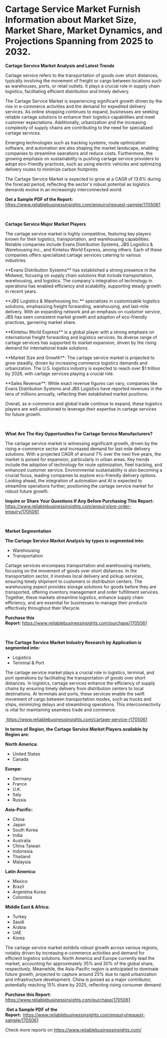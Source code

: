 <p><h1>Cartage Service Market Furnish Information about Market Size, Market Share, Market Dynamics, and Projections Spanning from 2025 to 2032.</h1></p><p><strong>Cartage Service Market Analysis and Latest Trends</strong></p>
<p><p>Cartage service refers to the transportation of goods over short distances, typically involving the movement of freight or cargo between locations such as warehouses, ports, or retail outlets. It plays a crucial role in supply chain logistics, facilitating efficient distribution and timely delivery.</p><p>The Cartage Service Market is experiencing significant growth driven by the rise in e-commerce activities and the demand for expedited delivery services. As online shopping continues to expand, businesses are seeking reliable cartage solutions to enhance their logistics capabilities and meet customer expectations. Additionally, urbanization and the increasing complexity of supply chains are contributing to the need for specialized cartage services.</p><p>Emerging technologies such as tracking systems, route optimization software, and automation are also shaping the market landscape, enabling companies to streamline operations and reduce costs. Furthermore, the growing emphasis on sustainability is pushing cartage service providers to adopt eco-friendly practices, such as using electric vehicles and optimizing delivery routes to minimize carbon footprints.</p><p>The Cartage Service Market is expected to grow at a CAGR of 13.6% during the forecast period, reflecting the sector's robust potential as logistics demands evolve in an increasingly interconnected world.</p></p>
<p><strong>Get a Sample PDF of the Report:&nbsp;</strong> <a href="https://www.reliablebusinessinsights.com/enquiry/request-sample/1705061?utm_campaign=1121&utm_medium=2&utm_source=Github&utm_content=ia&utm_term=09012025&utm_id=cartage-service">https://www.reliablebusinessinsights.com/enquiry/request-sample/1705061</a></p>
<p>&nbsp;</p>
<p><strong>Cartage Service Major Market Players</strong></p>
<p><p>The cartage service market is highly competitive, featuring key players known for their logistics, transportation, and warehousing capabilities. Notable companies include Evans Distribution Systems, JBS Logistics & Warehousing Inc., and Kintetsu World Express, among others. Each of these companies offers specialized cartage services catering to various industries.</p><p>**Evans Distribution Systems** has established a strong presence in the Midwest, focusing on supply chain solutions that include transportation, warehousing, and logistics. The company's integration of technology in operations has enabled efficiency and scalability, supporting steady growth in recent years. </p><p>**JBS Logistics & Warehousing Inc.** specializes in customizable logistics solutions, emphasizing freight forwarding, warehousing, and last-mile delivery. With an expanding network and an emphasis on customer service, JBS has seen consistent market growth and adoption of eco-friendly practices, garnering market share.</p><p>**Kintetsu World Express** is a global player with a strong emphasis on international freight forwarding and logistics services. Its diverse range of cartage services has supported its market expansion, driven by the rising demand for international trade solutions.</p><p>**Market Size and Growth**: The cartage service market is projected to grow steadily, driven by increasing commerce logistics demands and urbanization. The U.S. logistics industry is expected to reach over $1 trillion by 2026, with cartage services playing a crucial role.</p><p>**Sales Revenue**: While exact revenue figures can vary, companies like Evans Distribution Systems and JBS Logistics have reported revenues in the tens of millions annually, reflecting their established market positions.</p><p>Overall, as e-commerce and global trade continue to expand, these logistics players are well-positioned to leverage their expertise in cartage services for future growth.</p></p>
<p>&nbsp;</p>
<p><strong>What Are The Key Opportunities For Cartage Service Manufacturers?</strong></p>
<p><p>The cartage service market is witnessing significant growth, driven by the rising e-commerce sector and increased demand for last-mile delivery solutions. With a projected CAGR of around 7% over the next five years, the market is poised for expansion, particularly in urban areas. Key trends include the adoption of technology for route optimization, fleet tracking, and enhanced customer service. Environmental sustainability is also becoming a crucial focus, leading companies to explore eco-friendly delivery options. Looking ahead, the integration of automation and AI is expected to streamline operations further, positioning the cartage service market for robust future growth.</p></p>
<p><strong>Inquire or Share Your Questions If Any Before Purchasing This Report:</strong> <a href="https://www.reliablebusinessinsights.com/enquiry/pre-order-enquiry/1705061?utm_campaign=1121&utm_medium=2&utm_source=Github&utm_content=ia&utm_term=09012025&utm_id=cartage-service">https://www.reliablebusinessinsights.com/enquiry/pre-order-enquiry/1705061</a></p>
<p>&nbsp;</p>
<p><strong>Market Segmentation</strong></p>
<p><strong>The Cartage Service Market Analysis by types is segmented into:</strong></p>
<p><ul><li>Warehousing</li><li>Transportation</li></ul></p>
<p><p>Cartage services encompass transportation and warehousing markets, focusing on the movement of goods over short distances. In the transportation sector, it involves local delivery and pickup services, ensuring timely shipment to customers or distribution centers. The warehousing aspect provides storage solutions for goods before they are transported, offering inventory management and order fulfillment services. Together, these markets streamline logistics, enhance supply chain efficiency, and are essential for businesses to manage their products effectively throughout their lifecycle.</p></p>
<p><strong>Purchase this Report:&nbsp;</strong><a href="https://www.reliablebusinessinsights.com/purchase/1705061?utm_campaign=1121&utm_medium=2&utm_source=Github&utm_content=ia&utm_term=09012025&utm_id=cartage-service">https://www.reliablebusinessinsights.com/purchase/1705061</a></p>
<p>&nbsp;</p>
<p><strong>The Cartage Service Market Industry Research by Application is segmented into:</strong></p>
<p><ul><li>Logistics</li><li>Terminal & Port</li></ul></p>
<p><p>The cartage service market plays a crucial role in logistics, terminal, and port operations by facilitating the transportation of goods over short distances. In logistics, cartage services enhance the efficiency of supply chains by ensuring timely delivery from distribution centers to local destinations. At terminals and ports, these services enable the swift movement of cargo between transportation modes, such as trucks and ships, minimizing delays and streamlining operations. This interconnectivity is vital for maintaining seamless trade and commerce.</p></p>
<p><a href="https://www.reliablebusinessinsights.com/cartage-service-r1705061?utm_campaign=1121&utm_medium=2&utm_source=Github&utm_content=ia&utm_term=09012025&utm_id=cartage-service">&nbsp;https://www.reliablebusinessinsights.com/cartage-service-r1705061</a></p>
<p><strong>In terms of Region, the Cartage Service Market Players available by Region are:</strong></p>
<p>
    <p> <strong> North America: </strong>
        <ul>
            <li>United States</li>
            <li>Canada</li>
        </ul>
        </p> 
    <p> <strong> Europe: </strong>
        <ul>
            <li>Germany</li>
            <li>France</li>
            <li>U.K.</li>
            <li>Italy</li>
            <li>Russia</li>
        </ul>
        </p> 
    <p> <strong> Asia-Pacific: </strong>
        <ul>
            <li>China</li>
            <li>Japan</li>
            <li>South Korea</li>
            <li>India</li>
            <li>Australia</li>
            <li>China Taiwan</li>
            <li>Indonesia</li>
            <li>Thailand</li>
            <li>Malaysia</li>
        </ul>
        </p> 
    <p> <strong> Latin America: </strong>
        <ul>
            <li>Mexico</li>
            <li>Brazil</li>
            <li>Argentina Korea</li>
            <li>Colombia</li>
        </ul>
        </p> 
    <p> <strong> Middle East & Africa: </strong>
        <ul>
            <li>Turkey</li>
            <li>Saudi</li>
            <li>Arabia</li>
            <li>UAE</li>
            <li>Korea</li>
        </ul>
    </p>
    </p>
<p><p>The cartage service market exhibits robust growth across various regions, notably driven by increasing e-commerce activities and demand for efficient logistics solutions. North America and Europe currently lead the market, accounting for approximately 35% and 30% of the global share, respectively. Meanwhile, the Asia-Pacific region is anticipated to dominate future growth, projected to capture around 25% due to rapid urbanization and infrastructure development. China is poised as a major contributor, potentially reaching 15% share by 2025, reflecting rising consumer demand.</p></p>
<p><strong>Purchase this Report: </strong><a href="https://www.reliablebusinessinsights.com/purchase/1705061?utm_campaign=1121&utm_medium=2&utm_source=Github&utm_content=ia&utm_term=09012025&utm_id=cartage-service">https://www.reliablebusinessinsights.com/purchase/1705061</a></p>
<p>&nbsp;<strong>Get a Sample PDF of the Report:&nbsp;&nbsp;</strong><a href="https://www.reliablebusinessinsights.com/enquiry/request-sample/1705061?utm_campaign=1121&utm_medium=2&utm_source=Github&utm_content=ia&utm_term=09012025&utm_id=cartage-service">https://www.reliablebusinessinsights.com/enquiry/request-sample/1705061</a></p>
<p><strong></strong></p>
<p>Check more reports on <a href="https://www.reliablebusinessinsights.com/?utm_campaign=1121&utm_medium=2&utm_source=Github&utm_content=ia&utm_term=09012025&utm_id=cartage-service">https://www.reliablebusinessinsights.com/</a></p>